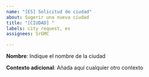 ```yaml
---
name: "[ES] Solicitud de ciudad"
about: Sugerir una nueva ciudad
title: "[CIUDAD] "
labels: city request, es
assignees: SrGMC

---
```


**Nombre**:
Indique el nombre de la ciudad

**Contexto adicional**:
Añada aquí cualquier otro contexto
